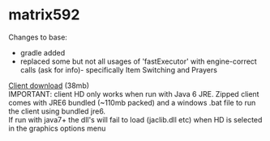 # matrix592

Changes to base:
- gradle added
- replaced some but not all usages of 'fastExecutor' with engine-correct calls (ask for info)- specifically Item Switching and Prayers


[Client download](https://www.dropbox.com/s/zfhp3ftzqmqpxn5/Client592.zip?dl=0) (38mb)
<br>
IMPORTANT: client HD only works when run with Java 6 JRE. Zipped client comes with JRE6 bundled (~110mb packed) and a windows .bat file to run the client using bundled jre6.
<br>
If run with java7+ the dll's will fail to load (jaclib.dll etc) when HD is selected in the graphics options menu

